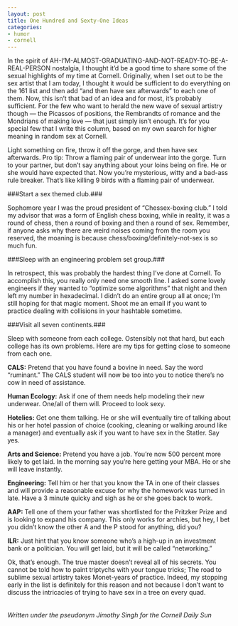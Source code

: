 ```yaml
---
layout: post
title: One Hundred and Sexty-One Ideas
categories: 
- humor
- cornell
---
```


In the spirit of AH-I’M-ALMOST-GRADUATING-AND-NOT-READY-TO-BE-A-REAL-PERSON nostalgia, I thought it’d be a good time to share some of the sexual highlights of my time at Cornell. Originally, when I set out to be the sex artist that I am today, I thought it would be sufficient to do everything on the 161 list and then add “and then have sex afterwards” to each one of them.  Now, this isn’t that bad of an idea and for most, it’s probably sufficient. For the few who want to herald the new wave of sexual artistry though — the Picassos of positions, the Rembrandts of romance and the Mondrians of making love — that just simply isn’t enough. It’s for you special few that I write this column, based on my own search for higher meaning in random sex at Cornell.
<!-- more -->
Light something on fire, throw it off the gorge, and then have sex afterwards.  Pro tip: Throw a flaming pair of underwear into the gorge.  Turn to your partner, but don’t say anything about your loins being on fire. He or she would have expected that. Now you’re mysterious, witty and a bad-ass rule breaker. That’s like killing 9 birds with a flaming pair of underwear. 

###Start a sex themed club.###

Sophomore year I was the proud president of “Chessex-boxing club.” I told my advisor that was a form of English chess boxing, while in reality, it was a round of chess, then a round of boxing and then a round of sex.  Remember, if anyone asks why there are weird noises coming from the room you reserved, the moaning is because chess/boxing/definitely-not-sex is so much fun. 

###Sleep with an engineering problem set group.###

In retrospect, this was probably the hardest thing I’ve done at Cornell. To accomplish this, you really only need one smooth line.  I asked some lovely engineers if they wanted to “optimize some algorithms” that night and then left my number in hexadecimal. I didn’t do an entire group all at once; I’m still hoping for that magic moment. Shoot me an email if you want to practice dealing with collisions in your hashtable sometime.

###Visit all seven continents.###

Sleep with someone from each college. Ostensibly not that hard, but each college has its own problems.  Here are my tips for getting close to someone from each one.

**CALS:** Pretend that you have found a bovine in need. Say the word “ruminant.” The CALS student will now be too into you to notice there’s no cow in need of assistance. 

**Human Ecology:** Ask if one of them needs help modeling their new underwear. One/all of them will. Proceed to look sexy.

**Hotelies:** Get one them talking. He or she will eventually tire of talking about his or her hotel passion of choice (cooking, cleaning or walking around like a manager) and eventually ask if you want to have sex in the Statler. Say yes.  

**Arts and Science:** Pretend you have a job. You’re now 500 percent more likely to get laid. In the morning say you’re here getting your MBA. He or she will leave instantly.

**Engineering:** Tell him or her that you know the TA in one of their classes and will provide a reasonable excuse for why the homework was turned in late. Have a 3 minute quicky and sigh as he or she goes back to work.

**AAP:** Tell one of them your father was shortlisted for the Pritzker Prize and is looking to expand his company. This only works for archies, but hey, I bet you didn’t know the other A and the P stood for anything, did you? 

**ILR:** Just hint that you know someone who’s a high-up in an investment bank or a politician. You will get laid, but it will be called “networking.” 

Ok, that’s enough.  The true master doesn’t reveal all of his secrets. You cannot be told how to paint triptychs with your tongue tricks; The road to sublime sexual artistry takes Monet-years of practice. Indeed, my stopping early in the list is definitely for this reason and not because I don’t want to discuss the intricacies of trying to have sex in a tree on every quad.
<br/><br/><br/>
*Written under the pseudonym Jimothy Singh for the Cornell Daily Sun*